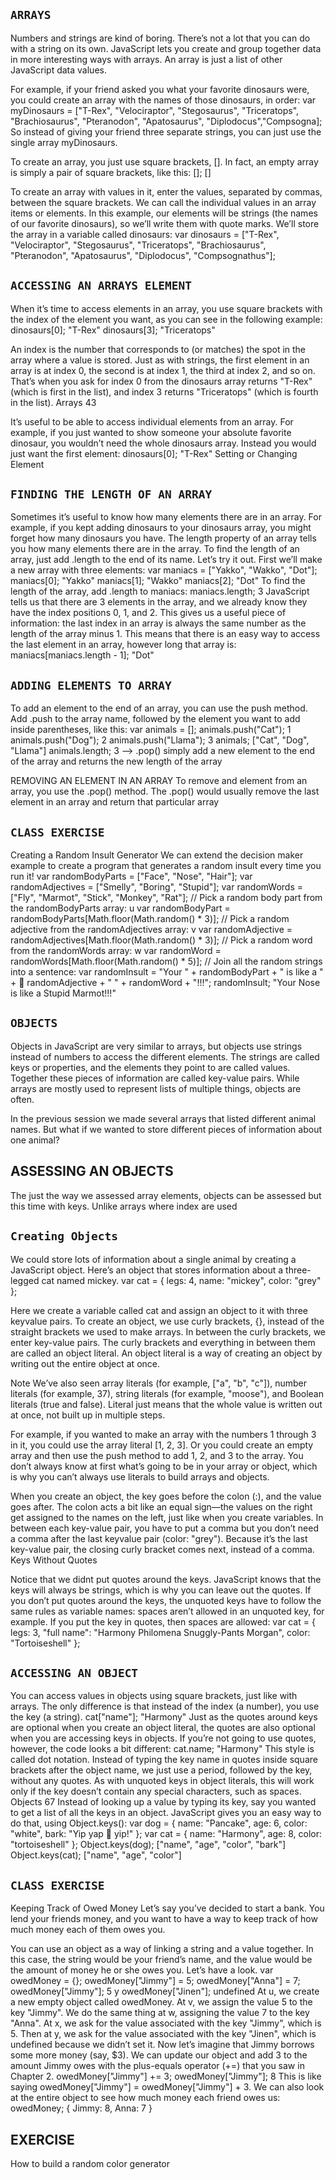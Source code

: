 ## `ARRAYS`
Numbers and strings are kind of boring. There’s not a lot that you can do with a string on its own. JavaScript lets you create and group together
data in more interesting ways with arrays. An array is just a list of other JavaScript data values. 

For example, if your friend asked you what your favorite dinosaurs were, you could create an array with the names of
those dinosaurs, in order:
var myDinosaurs = ["T-Rex", "Velociraptor", "Stegosaurus", "Triceratops", "Brachiosaurus", "Pteranodon", "Apatosaurus", "Diplodocus","Compsogna];
So instead of giving your friend three separate strings, you
can just use the single array myDinosaurs.

To create an array, you just use square brackets, []. 
In fact, an empty array is simply a pair of square brackets, like this:
[];
[]

To create an array with values in it, enter the values, separated by commas, between the square brackets. We can call the
individual values in an array items or elements. In this example,
our elements will be strings (the names of our favorite dinosaurs),
so we’ll write them with quote marks. We’ll store the array in a
variable called dinosaurs:
var dinosaurs = ["T-Rex", "Velociraptor", "Stegosaurus", "Triceratops", "Brachiosaurus", "Pteranodon", "Apatosaurus", "Diplodocus", "Compsognathus"];


## `ACCESSING AN ARRAYS ELEMENT`
When it’s time to access elements in an array, you use square brackets with the index of the element you want, as you can see in the following example:
dinosaurs[0];
"T-Rex"
dinosaurs[3];
"Triceratops"

An index is the number that corresponds to (or matches) the spot in the array where a value is stored. Just as with strings, the
first element in an array is at index 0, the second is at index 1, the third at index 2, and so on. That’s when you ask for index 0
from the dinosaurs array returns "T-Rex" (which is first in the list), and index 3 returns "Triceratops" (which is fourth in the list). 
Arrays 43

It’s useful to be able to access individual elements from an array. For example, if you just wanted to show someone your absolute favorite dinosaur, you wouldn’t need the whole dinosaurs array.
Instead you would just want the first element:
dinosaurs[0];
"T-Rex"
Setting or Changing Element


## `FINDING THE LENGTH OF AN ARRAY`
Sometimes it’s useful to know how many elements there are in
an array. For example, if you kept adding dinosaurs to your dinosaurs
array, you might forget how many dinosaurs you have.
The length property of an array tells you how many elements
there are in the array. To find the length of an array, just add
.length to the end of its name. Let’s try it out. First we’ll make a
new array with three elements:
var maniacs = ["Yakko", "Wakko", "Dot"];
maniacs[0];
"Yakko"
maniacs[1];
"Wakko"
maniacs[2];
"Dot"
To find the length of the array, add .length to maniacs:
maniacs.length;
3
JavaScript tells us that there are 3 elements in the array, and
we already know they have the index positions 0, 1, and 2. This
gives us a useful piece of information: the last index in an array is
always the same number as the length of the array minus 1. This
means that there is an easy way to access the last element in an
array, however long that array is:
maniacs[maniacs.length - 1];
"Dot"

## `ADDING ELEMENTS TO ARRAY`
To add an element to the end of an array, you can use the push
method. Add .push to the array name, followed by the element you
want to add inside parentheses, like this:
var animals = [];
animals.push("Cat");
1
animals.push("Dog");
2
animals.push("Llama");
3
animals;
["Cat", "Dog", "Llama"]
animals.length;
3 -->
.pop() simply add a new element to the end of the array and returns the new length of the array

REMOVING AN ELEMENT IN AN ARRAY
To remove and element from an array, you use the .pop()
method. The .pop()
 would usually remove the last element in an array and return that particular array

## `CLASS EXERCISE`

Creating a Random Insult Generator We can extend the decision maker example to create a program that generates a random insult every time you run it!
var randomBodyParts = ["Face", "Nose", "Hair"];
var randomAdjectives = ["Smelly", "Boring", "Stupid"];
var randomWords = ["Fly", "Marmot", "Stick", "Monkey", "Rat"];
// Pick a random body part from the randomBodyParts array:
u var randomBodyPart = randomBodyParts[Math.floor(Math.random() * 3)];
// Pick a random adjective from the randomAdjectives array:
v var randomAdjective = randomAdjectives[Math.floor(Math.random() * 3)];
// Pick a random word from the randomWords array:
w var randomWord = randomWords[Math.floor(Math.random() * 5)];
// Join all the random strings into a sentence:
var randomInsult = "Your " + randomBodyPart + " is like a " + 
randomAdjective + " " + randomWord + "!!!";
randomInsult;
"Your Nose is like a Stupid Marmot!!!" 


## `OBJECTS`
Objects in JavaScript are very similar to arrays, but objects use strings instead of numbers to access the different elements. The strings are called keys or 
properties, and the elements they point to are called values. Together these pieces of information are called key-value pairs. While arrays are mostly used to
represent lists of multiple things, objects are often.

In the previous session  we made several arrays that listed different animal names. But what if we wanted to store different pieces of information about one animal?

## ASSESSING AN OBJECTS
The just the way we assessed array elements, objects can be assessed but this time with keys. Unlike arrays where index are used

## `Creating Objects`
We could store lots of information about a single animal by creating a JavaScript object. Here’s an object that stores information
about a three-legged cat named mickey.
var cat = {
 legs: 4,
 name: "mickey",
 color: "grey"
};

Here we create a variable called cat
and assign an object to it with three keyvalue pairs. To create an object, we use
curly brackets, {}, instead of the straight
brackets we used to make arrays. In
between the curly brackets, we enter
key-value pairs. The curly brackets and
everything in between them are called
an object literal. An object literal is a
way of creating an object by writing out
the entire object at once.

Note We’ve also seen array literals (for example, ["a", "b", "c"]), number
literals (for example, 37), string literals (for example, "moose"), and
Boolean literals (true and false). Literal just means that the whole
value is written out at once, not built up in multiple steps.

For example, if you wanted to make an array with the numbers
1 through 3 in it, you could use the array literal [1, 2, 3]. Or you
could create an empty array and then use the push method to add 1,
2, and 3 to the array. You don’t always know at first what’s going to
be in your array or object, which is why you can’t always use literals
to build arrays and objects.

When you create an object, the key goes before the colon (:), and the value goes after. The colon acts
a bit like an equal sign—the values on the right get assigned to the names on the left, just like when
you create variables. In between
each key-value pair, you have to
put a comma but you don’t need a comma after the last keyvalue pair (color: "grey"). Because it’s the last key-value
pair, the closing curly bracket comes next, instead of a comma.
Keys Without Quotes

Notice that we didnt put quotes around the keys. JavaScript knows that the keys will always be strings, which
is why you can leave out the quotes. If you don’t put quotes around
the keys, the unquoted keys have to follow the same rules as variable names: spaces aren’t allowed in an unquoted key, for example.
If you put the key in quotes, then spaces are allowed:
var cat = {
 legs: 3,
 "full name": "Harmony Philomena Snuggly-Pants Morgan",
 color: "Tortoiseshell"
}; 

## `ACCESSING AN OBJECT`
You can access values in objects using square brackets, just like
with arrays. The only difference is that instead of the index (a
number), you use the key (a string).
cat["name"];
"Harmony"
Just as the quotes around keys are optional when you create
an object literal, the quotes are also optional when you are accessing keys in objects. If you’re not going to use quotes, however, the
code looks a bit different:
cat.name;
"Harmony"
This style is called dot notation. Instead of typing the key
name in quotes inside square brackets after the object name, we
just use a period, followed by the key, without any quotes. As with
unquoted keys in object literals, this will work only if the key
doesn’t contain any special characters, such as spaces.
Objects 67
Instead of looking up a value by typing its key, say you wanted
to get a list of all the keys in an object. JavaScript gives you an
easy way to do that, using Object.keys():
var dog = { name: "Pancake", age: 6, color: "white", bark: "Yip yap 
yip!" };
var cat = { name: "Harmony", age: 8, color: "tortoiseshell" };
Object.keys(dog);
["name", "age", "color", "bark"]
Object.keys(cat);
["name", "age", "color"]



## `CLASS EXERCISE`
Keeping Track of Owed Money
Let’s say you’ve decided to start a bank. You lend your friends
money, and you want to have a way to keep track of how much
money each of them owes you.

You can use an object as a way of linking a string and a value
together. In this case, the string would be your friend’s name, and
the value would be the amount of money he or she owes you. Let’s
have a look.
var owedMoney = {};
owedMoney["Jimmy"] = 5;
owedMoney["Anna"] = 7;
owedMoney["Jimmy"];
5
y owedMoney["Jinen"];
undefined
At u, we create a new empty
object called owedMoney. At v, we
assign the value 5 to the key "Jimmy".
We do the same thing at w, assigning the value 7 to the key "Anna".
At x, we ask for the value associated with the key "Jimmy", which
is 5. Then at y, we ask for the value
associated with the key "Jinen",
which is undefined because we didn’t
set it.
Now let’s imagine that Jimmy
borrows some more money (say, $3).
We can update our object and add 3
to the amount Jimmy owes with the
plus-equals operator (+=) that you
saw in Chapter 2.
owedMoney["Jimmy"] += 3;
owedMoney["Jimmy"];
8
This is like saying owedMoney["Jimmy"] = owedMoney["Jimmy"] + 3.
We can also look at the entire object to see how much money each
friend owes us:
owedMoney;
{ Jimmy: 8, Anna: 7 }


## EXERCISE 
How to build a random color generator
